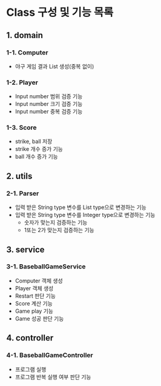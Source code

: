# Class 구성 및 기능 목록
## 1. domain
### 1-1. Computer
- 야구 게임 결과 List 생성(중복 없이)

### 1-2. Player
- Input number 범위 검증 기능
- Input number 크기 검증 기능
- Input number 중복 검증 기능

### 1-3. Score
- strike, ball 저장
- strike 개수 증가 기능
- ball 개수 증가 기능

## 2. utils
### 2-1. Parser
- 입력 받은 String type 변수를 List type으로 변경하는 기능
- 입력 받은 String type 변수를 Integer type으로 변경하는 기능
    - 숫자가 맞는지 검증하는 기능
    - 1또는 2가 맞는지 검증하는 기능
  
## 3. service
### 3-1. BaseballGameService
- Computer 객체 생성
- Player 객체 생성
- Restart 판단 기능
- Score 계산 기능
- Game play 기능
- Game 성공 판단 기능

## 4. controller
### 4-1. BaseballGameController
- 프로그램 실행
- 프로그램 반복 실행 여부 판단 기능